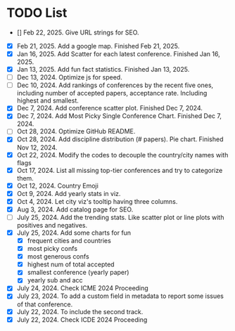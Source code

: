 # TODO List

- [] Feb 22, 2025. Give URL strings for SEO. 
- [x] Feb 21, 2025. Add a google map. Finished Feb 21, 2025.
- [x] Jan 16, 2025. Add Scatter for each latest conference. Finished Jan 16, 2025.
- [x] Jan 13, 2025. Add fun fact statistics. Finished Jan 13, 2025.
- [ ] Dec 13, 2024. Optimize js for speed. 
- [ ] Dec 10, 2024. Add rankings of conferences by the recent five ones, including number of accepted papers, acceptance rate. Including highest and smallest.  
- [x] Dec 7, 2024. Add conference scatter plot. Finished Dec 7, 2024. 
- [x] Dec 7, 2024. Add Most Picky Single Conference Chart. Finished Dec 7, 2024. 
- [ ] Oct 28, 2024. Optimize GitHub README. 
- [x] Oct 28, 2024. Add discipline distribution (# papers). Pie chart. Finished Nov 12, 2024.
- [x] Oct 22, 2024. Modify the codes to decouple the country/city names with flags
- [x] Oct 17, 2024. List all missing top-tier conferences and try to categorize them. 
- [x] Oct 12, 2024. Country Emoji
- [x] Oct 9, 2024. Add yearly stats in viz.
- [x] Oct 4, 2024. Let city viz's tooltip having three columns.
- [x] Aug 3, 2024. Add catalog page for SEO.
- [ ] July 25, 2024. Add the trending stats. Like scatter plot or line plots with positives and negatives. 
- [x] July 25, 2024. Add some charts for fun
    - [x] frequent cities and countries
    - [x] most picky confs
    - [x] most generous confs
    - [x] highest num of total accepted
    - [x] smallest conference (yearly paper)
    - [x] yearly sub and acc
- [x] July 24, 2024. Check ICME 2024 Proceeding
- [x] July 23, 2024. To add a custom field in metadata to report some issues of that conference.
- [x] July 22, 2024. To include the second track. 
- [x] July 22, 2024. Check ICDE 2024 Proceeding
